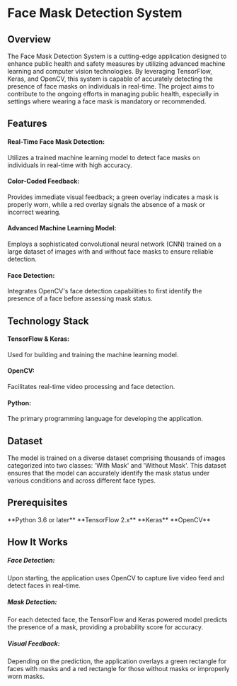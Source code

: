 <h1>Face Mask Detection System</h1>

<h2>Overview</h2>

The Face Mask Detection System is a cutting-edge application designed to enhance public health and safety measures by utilizing advanced machine learning and computer vision technologies. By leveraging TensorFlow, Keras, and OpenCV, this system is capable of accurately detecting the presence of face masks on individuals in real-time. The project aims to contribute to the ongoing efforts in managing public health, especially in settings where wearing a face mask is mandatory or recommended.

<h2>Features</h2>

<h4>Real-Time Face Mask Detection:</h4> Utilizes a trained machine learning model to detect face masks on individuals in real-time with high accuracy.
<h4>Color-Coded Feedback:</h4> Provides immediate visual feedback; a green overlay indicates a mask is properly worn, while a red overlay signals the absence of a mask or incorrect wearing.
<h4>Advanced Machine Learning Model:</h4> Employs a sophisticated convolutional neural network (CNN) trained on a large dataset of images with and without face masks to ensure reliable detection.
<h4>Face Detection:</h4> Integrates OpenCV's face detection capabilities to first identify the presence of a face before assessing mask status.

<h2>Technology Stack</h2>

<h4>TensorFlow & Keras:</h4> Used for building and training the machine learning model.
<h4>OpenCV:</h4> Facilitates real-time video processing and face detection.
<h4>Python:</h4> The primary programming language for developing the application.

<h2>Dataset</h2>

The model is trained on a diverse dataset comprising thousands of images categorized into two classes: 'With Mask' and 'Without Mask'. This dataset ensures that the model can accurately identify the mask status under various conditions and across different face types.

<h2>Prerequisites</h2>
**Python 3.6 or later**
**TensorFlow 2.x**
**Keras**
**OpenCV**

<h2>How It Works</h2>

<h5>Face Detection:</h5> 
Upon starting, the application uses OpenCV to capture live video feed and detect faces in real-time.
<h5>Mask Detection:</h5>
For each detected face, the TensorFlow and Keras powered model predicts the presence of a mask, providing a probability score for accuracy.
<h5>Visual Feedback:</h5>
Depending on the prediction, the application overlays a green rectangle for faces with masks and a red rectangle for those without masks or improperly worn masks.

